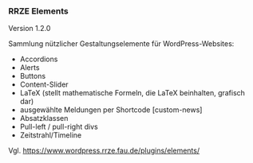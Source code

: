 ### RRZE Elements

Version 1.2.0

Sammlung nützlicher Gestaltungselemente für WordPress-Websites:

- Accordions
- Alerts
- Buttons
- Content-Slider
- LaTeX (stellt mathematische Formeln, die LaTeX beinhalten, grafisch dar)
- ausgewählte Meldungen per Shortcode [custom-news]
- Absatzklassen
- Pull-left / pull-right divs
- Zeitstrahl/Timeline

Vgl. https://www.wordpress.rrze.fau.de/plugins/elements/

